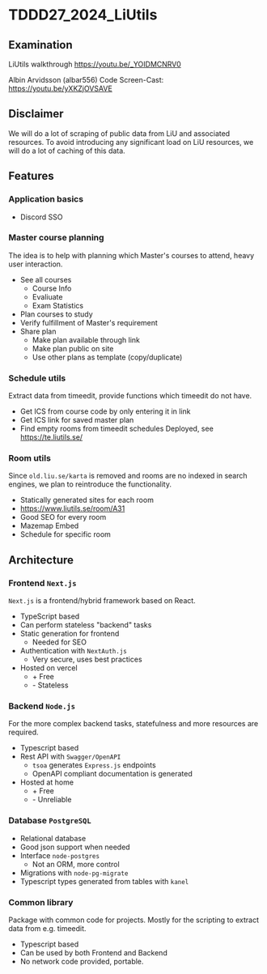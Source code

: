 # TDDD27_2024_LiUtils

## Examination 

LiUtils walkthrough https://youtu.be/_YOIDMCNRV0

Albin Arvidsson (albar556) Code Screen-Cast: https://youtu.be/yXKZjOVSAVE

## Disclaimer
We will do a lot of scraping of public data from LiU and associated resources.
To avoid introducing any significant load on LiU resources, we will do a lot of caching of this data.

## Features

### Application basics
* Discord SSO

### Master course planning
The idea is to help with planning which Master's courses to attend, heavy user interaction.
* See all courses
  * Course Info
  * Evaliuate
  * Exam Statistics
* Plan courses to study
* Verify fulfillment of Master's requirement
* Share plan
  * Make plan available through link
  * Make plan public on site
  * Use other plans as template (copy/duplicate)

### Schedule utils
Extract data from timeedit, provide functions which timeedit do not have.
* Get ICS from course code by only entering it in link
* Get ICS link for saved master plan
* Find empty rooms from timeedit schedules
Deployed, see https://te.liutils.se/

### Room utils
Since `old.liu.se/karta` is removed and rooms are no indexed in search engines, we plan to reintroduce the functionality.
*  Statically generated sites for each room 
  * https://www.liutils.se/room/A31 
*  Good SEO for every room
*  Mazemap Embed
*  Schedule for specific room

## Architecture

### Frontend `Next.js`
`Next.js` is a frontend/hybrid framework based on React.
* TypeScript based
* Can perform stateless "backend" tasks
* Static generation for frontend
  * Needed for SEO
* Authentication with `NextAuth.js`
  * Very secure, uses best practices
* Hosted on vercel
  * \+ Free
  * \- Stateless


### Backend `Node.js`
For the more complex backend tasks, statefulness and more resources are required.
* Typescript based
* Rest API with `Swagger/OpenAPI` 
  * `tsoa` generates `Express.js` endpoints
  * OpenAPI compliant documentation is generated
* Hosted at home
  * \+ Free
  * \- Unreliable

### Database `PostgreSQL`
* Relational database
* Good json support when needed
* Interface `node-postgres`
  * Not an ORM, more control
* Migrations with `node-pg-migrate`
* Typescript types generated from tables with `kanel`

### Common library
Package with common code for projects. Mostly for the scripting to extract data from e.g. timeedit.
* Typescript based
* Can be used by both Frontend and Backend
* No network code provided, portable.